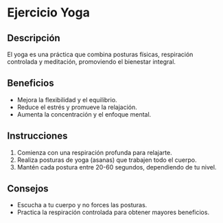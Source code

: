 # Ejercicio Yoga

## Descripción
El yoga es una práctica que combina posturas físicas, respiración controlada y meditación, promoviendo el bienestar integral.

## Beneficios
- Mejora la flexibilidad y el equilibrio.
- Reduce el estrés y promueve la relajación.
- Aumenta la concentración y el enfoque mental.

## Instrucciones
1. Comienza con una respiración profunda para relajarte.
2. Realiza posturas de yoga (asanas) que trabajen todo el cuerpo.
3. Mantén cada postura entre 20-60 segundos, dependiendo de tu nivel.

## Consejos
- Escucha a tu cuerpo y no forces las posturas.
- Practica la respiración controlada para obtener mayores beneficios.